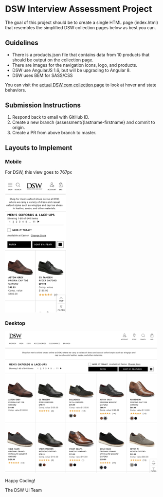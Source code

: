 # DSW Interview Assessment Project
The goal of this project should be to create a single HTML page (index.html) that resembles the simplified DSW collection pages below as best you can.

<h2>Guidelines</h2>
<ul>
  <li>There is a products.json file that contains data from 10 products that should be output on the collection page.</li>
  <li>There are images for the navigation icons, logo, and products.</li>
  <li>DSW use AngularJS 1.6, but will be upgrading to Angular 8.</li>
  <li>DSW uses BEM for SASS/CSS</li>
</ul>

You can visit the <a href="https://www.dsw.com/en/us/category/mens-oxfords/N-1z141hwZ1z128urZ1z141ju?No=0" target="_blank">actual DSW.com collection page</a> to look at hover and state behaviors.

<h2>Submission Instructions</h2>
<ol>
  <li>Respond back to email with GitHub ID.</li>
  <li>Create a new branch (assessment/{lastname-firstname} and commit to origin.</li>
  <li>Create a PR from above branch to master.</li>
</ol>

<h2>Layouts to Implement</h2>
<div>
  <h3>Mobile</h3>
  <p>For DSW, this view goes to 767px</p>
  <p><img src="collection-page-mobile.png" width="200" /></p>
</div>
<div>
    <h3>Desktop</h3>
   <p><img src="collection-page-desktop.png" width="500"/></p>
</div>


Happy Coding!

The DSW UI Team

